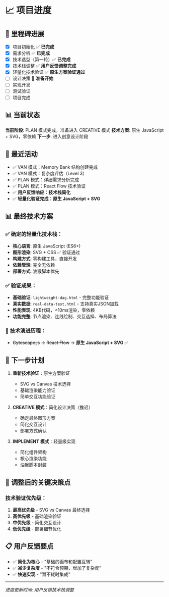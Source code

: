 # 📈 项目进度

## 🏁 里程碑进展
- [x] 项目初始化 ✅ **已完成**
- [x] 需求分析 ✅ **已完成**
- [x] 技术选型（第一轮）✅ **已完成**
- [x] 技术栈调整 ✅ **用户反馈调整完成**
- [x] 轻量化技术验证 ✅ **原生方案验证通过**
- [ ] 设计决策 🎨 **准备开始**
- [ ] 实现开发
- [ ] 测试验证
- [ ] 项目完成

## 📊 当前状态
**当前阶段**: PLAN 模式完成，准备进入 CREATIVE 模式
**技术方案**: 原生 JavaScript + SVG，零依赖
**下一步**: 进入创意设计阶段

## 🔄 最近活动
- ✅ VAN 模式：Memory Bank 结构创建完成
- ✅ VAN 模式：复杂度评估（Level 3）
- ✅ PLAN 模式：详细需求分析完成
- ✅ PLAN 模式：React Flow 技术验证
- ✅ **用户反馈响应：技术栈简化**
- ✅ **轻量化验证完成：原生 JavaScript + SVG**

## 📊 最终技术方案
### ✅ **确定的轻量化技术栈：**
- **核心语言**: 原生 JavaScript (ES6+)
- **图形渲染**: SVG + CSS ✅ 验证通过
- **构建方式**: 零构建工具，直接开发
- **依赖管理**: 完全无依赖
- **部署方式**: 油猴脚本优先

### ✅ **验证成果：**
- **基础验证**: `lightweight-dag.html` - 完整功能验证
- **真实数据**: `real-data-test.html` - 支持真实JSON加载
- **性能表现**: 4KB代码，<10ms渲染，零依赖
- **功能完整**: 节点渲染、连线绘制、交互选择、布局算法

### 🔄 **技术演进历程：**
- ~~Cytoscape.js~~ → ~~React Flow~~ → **原生 JavaScript + SVG** ✅

## 📝 下一步计划
1. **重新技术验证**：原生方案验证
   - SVG vs Canvas 技术选择
   - 基础渲染能力验证
   - 简单交互功能验证

2. **CREATIVE 模式**：简化设计决策（推迟）
   - 确定最终图形方案
   - 简化交互设计
   - 部署方式确认

3. **IMPLEMENT 模式**：轻量级实现
   - 简化组件架构
   - 核心渲染功能
   - 油猴脚本封装

## 🎯 调整后的关键决策点
### 技术验证优先级：
1. **最高优先级** - SVG vs Canvas 最终选择
2. **高优先级** - 基础渲染验证
3. **中优先级** - 简化交互设计
4. **低优先级** - 部署细节优化

## 📋 用户反馈要点
- ✅ **简化为核心** - "基础的画布和配置互转"
- ✅ **减少复杂度** - "不符合预期，增加了复杂度"
- ✅ **快速实现** - "暂不耗时集成"

---
*进度更新时间: 用户反馈技术栈调整* 